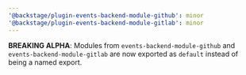 ```yaml
---
'@backstage/plugin-events-backend-module-github': minor
'@backstage/plugin-events-backend-module-gitlab': minor
---
```


**BREAKING ALPHA**: Modules from `events-backend-module-github` and `events-backend-module-gitlab` are now exported as `default` instead of being a named export.
